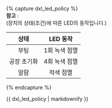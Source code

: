 {% capture dxl_led_policy %}  
**참고** :  
(장치의 상태(조건)에 따른 LED의 동작입니다.)

| 상태        | LED 동작      |
|:-----------:|:-------------:|
| 부팅        | 1회 녹색 점멸 |
| 공장 초기화 | 4회 녹색 점멸 |
| 알람        | 적색 점멸     |

{% endcapture %}
<div class="notice">{{ dxl_led_policy | markdownify }}</div>
